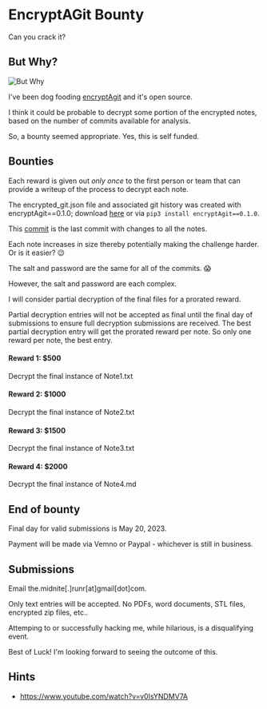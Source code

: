 # EncryptAGit Bounty

Can you crack it?


## But Why?

![But Why](https://media0.giphy.com/media/s239QJIh56sRW/giphy.gif)

I've been dog fooding [encryptAgit](https://github.com/secretsquirrel/encryptAgit) and it's open source. 

I think it could be probable to decrypt some portion of the encrypted notes, based on the number of commits available for analysis.

So, a bounty seemed appropriate. Yes, this is self funded.


## Bounties

Each reward is given out *only once* to the first person or team that can provide a writeup of the process to decrypt each note.

The encrypted_git.json file and associated git history was created with encryptAgit==0.1.0; download [here](https://github.com/secretsquirrel/encryptAgit/tree/790b5291da8e016006ea8fb55889605506c22b31) or via `pip3 install encryptAgit==0.1.0`.

This [commit](https://github.com/secretsquirrel/Bounty-EncryptAGit/commit/954d2aa5fbad53f5ade048bb789b206a529c3d5b) is the last commit with changes to all the notes.

Each note increases in size thereby potentially making the challenge harder. Or is it easier? 😉

The salt and password are the same for all of the commits. 😱

However, the salt and password are each complex.

I will consider partial decryption of the final files for a prorated reward. 

Partial decryption entries will not be accepted as final until the final day of submissions to ensure full decryption submissions are received. The best partial decryption entry will get the prorated reward per note. So only one reward per note, the best entry.

#### Reward 1: $500

Decrypt the final instance of Note1.txt

#### Reward 2: $1000

Decrypt the final instance of Note2.txt

#### Reward 3: $1500

Decrypt the final instance of Note3.txt

#### Reward 4: $2000

Decrypt the final instance of Note4.md


## End of bounty

Final day for valid submissions is May 20, 2023.

Payment will be made via Vemno or Paypal - whichever is still in business.


## Submissions

Email the.midnite[.]runr[at]gmail[dot]com.

Only text entries will be accepted. No PDFs, word documents, STL files, encrypted zip files, etc.. 

Attemping to or successfully hacking me, while hilarious, is a disqualifying event. 

Best of Luck! I'm looking forward to seeing the outcome of this.


## Hints

* https://www.youtube.com/watch?v=v0IsYNDMV7A

